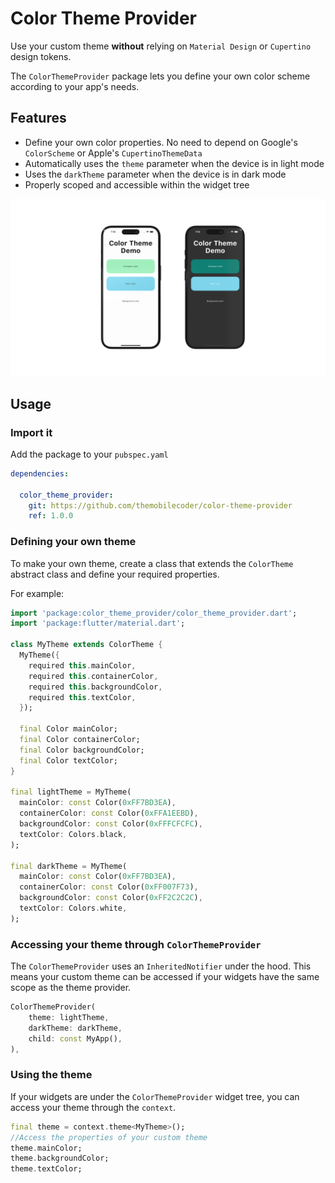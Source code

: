 # Color Theme Provider

Use your custom theme **without** relying on `Material Design` or `Cupertino` design tokens.

The `ColorThemeProvider` package lets you define your own color scheme according to your app's needs.

## Features
- Define your own color properties. No need to depend on Google's `ColorScheme` or Apple's `CupertinoThemeData`
- Automatically uses the `theme` parameter when the device is in light mode
- Uses the `darkTheme` parameter when the device is in dark mode
- Properly scoped and accessible within the widget tree

![image caption](screenshots/example-screenshot.png)

## Usage

### Import it

Add the package to your `pubspec.yaml`

```yaml
dependencies:
  
  color_theme_provider:
    git: https://github.com/themobilecoder/color-theme-provider
    ref: 1.0.0
```


### Defining your own theme

To make your own theme, create a class that extends the `ColorTheme` abstract class and define your required properties. 

For example:

```dart 
import 'package:color_theme_provider/color_theme_provider.dart';
import 'package:flutter/material.dart';

class MyTheme extends ColorTheme {
  MyTheme({
    required this.mainColor,
    required this.containerColor,
    required this.backgroundColor,
    required this.textColor,
  });

  final Color mainColor;
  final Color containerColor;
  final Color backgroundColor;
  final Color textColor;
}

final lightTheme = MyTheme(
  mainColor: const Color(0xFF7BD3EA),
  containerColor: const Color(0xFFA1EEBD),
  backgroundColor: const Color(0xFFFCFCFC),
  textColor: Colors.black,
);

final darkTheme = MyTheme(
  mainColor: const Color(0xFF7BD3EA),
  containerColor: const Color(0xFF007F73),
  backgroundColor: const Color(0xFF2C2C2C),
  textColor: Colors.white,
);
```

### Accessing your theme through `ColorThemeProvider`

The `ColorThemeProvider` uses an `InheritedNotifier` under the hood. This means your custom theme can be accessed if your widgets have the same scope as the theme provider.

```dart
ColorThemeProvider(
    theme: lightTheme,
    darkTheme: darkTheme,
    child: const MyApp(),
),
```

### Using the theme

If your widgets are under the `ColorThemeProvider` widget tree, you can access your theme through the `context`.

```dart
final theme = context.theme<MyTheme>();
//Access the properties of your custom theme
theme.mainColor;
theme.backgroundColor;
theme.textColor;
```
